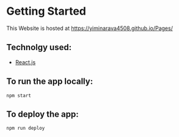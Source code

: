 # Getting Started
This Website is hosted at https://yiminarava4508.github.io/Pages/

## Technolgy used:
* [React.js](https://react.dev/)
  



## To run the app locally:
```
npm start
```

## To deploy the app:
```
npm run deploy
```
